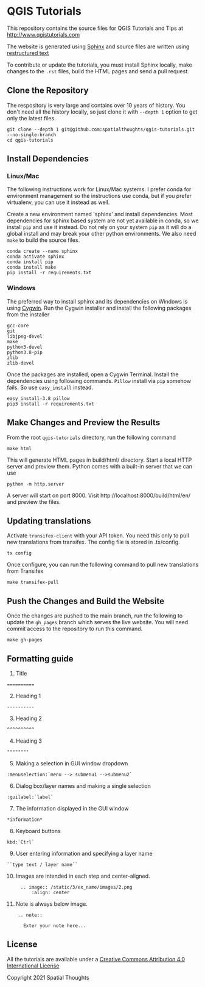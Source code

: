 # QGIS Tutorials

This repository contains the source files for QGIS Tutorials and Tips at http://www.qgistutorials.com

The website is generated using [Sphinx](http://sphinx-doc.org) and source files are written using [restructured text](http://docutils.sourceforge.net/rst.html)

To contribute or update the tutorials, you must install Sphinx locally, make changes to the `.rst` files, build the HTML pages and send a pull request.


## Clone the Repository

The respository is very large and contains over 10 years of history. You don't need all the history locally, so just clone it with `--depth 1` option to get only the latest files.

    git clone --depth 1 git@github.com:spatialthoughts/qgis-tutorials.git --no-single-branch 
    cd qgis-tutorials
    
    
## Install Dependencies

### Linux/Mac


The following instructions work for Linux/Mac systems. I prefer conda for environment management so the instructions use conda, but if you prefer virtualenv, you can use it instead as well.

Create a new environment named 'sphinx' and install dependencies. Most dependencies for sphinx based system are not yet available in conda, so we install `pip` and use it instead. Do not rely on your system `pip` as it will do a global install and may break your other python environments. We also need `make` to build the source files.

```
conda create --name sphinx
conda activate sphinx
conda install pip
conda install make
pip install -r requirements.txt
```

### Windows

The preferred way to install sphinx and its dependencies on Windows is using [Cygwin](https://cygwin.com/). Run the Cygwin installer and install the following packages from the installer

```
gcc-core
git
libjpeg-devel
make
python3-devel
python3.8-pip
zlib
zlib-devel
```

Once the packages are installed, open a Cygwin Terminal. Install the dependencies using following commands. `Pillow` install via `pip` somehow fails. So use `easy_install` instead.

```
easy_install-3.8 pillow
pip3 install -r requirements.txt
```

## Make Changes and Preview the Results

From the root `qgis-tutorials` directory, run the following command

    make html

This will generate HTML pages in build/html/ directory. Start a local HTTP server and preview them. Python comes with a built-in server that we can use

    python -m http.server

A server will start on port 8000. Visit http://localhost:8000/build/html/en/ and preview the files.

## Updating translations

Activate `transifex-client` with your API token. You need this only to pull new translations from transifex.
The config file is stored in .tx/config. 

    tx config

Once configure, you can run the following command to pull new translations from Transifex

    make transifex-pull
    
## Push the Changes and Build the Website

Once the changes are pushed to the main branch, run the following to update the `gh_pages` branch which serves the live website. You will need commit access to the repository to run this command.

    make gh-pages

## Formatting guide

 1. Title  

```
==========
```

2. Heading 1 

```
----------
```

3. Heading 2

```
^^^^^^^^^^
```

4. Heading 3 

```
""""""""
```

5. Making a selection in GUI window dropdown 

```
:menuselection:`menu --> submenu1 -->submenu2` 
```

6. Dialog box/layer names and making a single selection 

```
:guilabel:`label` 
```

7. The information displayed in the GUI window  

```
*information* 
```

8. Keyboard buttons

``` 
kbd:`Ctrl` 
```

9. User entering information and specifying a layer name 

``` 
``type text / layer name``
``` 

10. Images are intended in each step and center-aligned. 

```
     .. image:: /static/3/ex_name/images/2.png
         :align: center
```

11. Note is always below image. 

```
    .. note::
    
      Exter your note here... 
```

License
-------

All the tutorials are available under a [Creative Commons Attribution 4.0 International License](http://creativecommons.org/licenses/by/4.0/deed.en_US)

Copyright 2021 Spatial Thoughts


